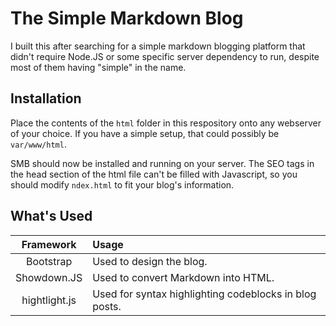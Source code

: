 # The Simple Markdown Blog

I built this after searching for a simple markdown blogging platform that didn't require Node.JS or some specific server dependency to run, despite most of them having "simple" in the name.

## Installation

Place the contents of the `html` folder in this respository onto any webserver of your choice. If you have a simple setup, that could possibly be `var/www/html`.

SMB should now be installed and running on your server. The SEO tags in the head section of the html file can't be filled with Javascript, so you should modify `ndex.html` to fit your blog's information.

## What's Used

| Framework     | Usage |
| :-------:     | :---- |
| Bootstrap     | Used to design the blog. |
| Showdown.JS   | Used to convert Markdown into HTML. |
| hightlight.js | Used for syntax highlighting codeblocks in blog posts. |
